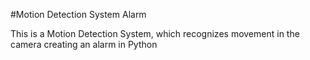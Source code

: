 #Motion Detection System Alarm

This is a Motion Detection System, which recognizes movement in the camera creating an alarm in Python
